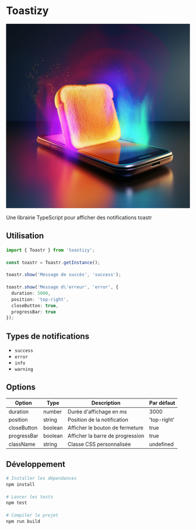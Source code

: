 # Toastizy

![Toastizy Cover](cover.png)

Une librairie TypeScript pour afficher des notifications toastr

## Utilisation

```typescript
import { Toastr } from 'toastizy';

const toastr = Toastr.getInstance();

toastr.show('Message de succès', 'success');

toastr.show('Message d\'erreur', 'error', {
  duration: 5000,
  position: 'top-right',
  closeButton: true,
  progressBar: true
});
```

## Types de notifications

- `success`
- `error`
- `info`
- `warning`

## Options

| Option | Type | Description | Par défaut |
|--------|------|-------------|------------|
| duration | number | Durée d'affichage en ms | 3000 |
| position | string | Position de la notification | 'top-right' |
| closeButton | boolean | Afficher le bouton de fermeture | true |
| progressBar | boolean | Afficher la barre de progression | true |
| className | string | Classe CSS personnalisée | undefined |

## Développement

```bash
# Installer les dépendances
npm install

# Lancer les tests
npm test

# Compiler le projet
npm run build
```